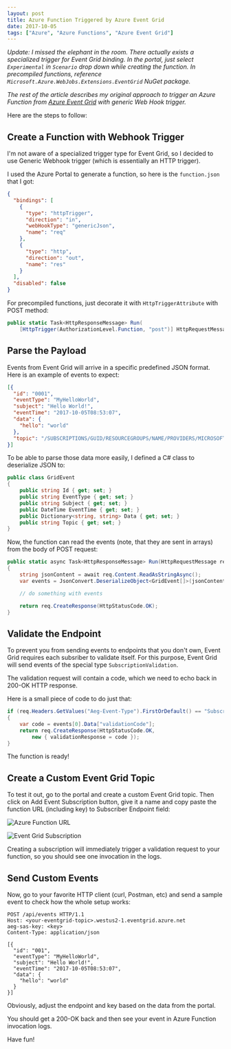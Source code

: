 ```yaml
---
layout: post
title: Azure Function Triggered by Azure Event Grid
date: 2017-10-05
tags: ["Azure", "Azure Functions", "Azure Event Grid"]
---
```


*Update: I missed the elephant in the room. There actually exists a specialized
trigger for Event Grid binding. In the portal, just select `Experimental`
in `Scenario` drop down while creating the function. In precompiled 
functions, reference `Microsoft.Azure.WebJobs.Extensions.EventGrid` NuGet
package.*

*The rest of the article describes my original approach to trigger an
Azure Function from [Azure Event Grid](https://azure.microsoft.com/en-us/services/event-grid/) 
with generic Web Hook trigger.*

Here are the steps to follow:

Create a Function with Webhook Trigger
--------------------------------------

I'm not aware of a specialized trigger type for Event Grid, so
I decided to use Generic Webhook trigger (which is essentially an
HTTP trigger).

I used the Azure Portal to generate a function, so here is the 
`function.json` that I got:

``` json
{
  "bindings": [
    {
      "type": "httpTrigger",
      "direction": "in",
      "webHookType": "genericJson",
      "name": "req"
    },
    {
      "type": "http",
      "direction": "out",
      "name": "res"
    }
  ],
  "disabled": false
}
```

For precompiled functions, just decorate it with `HttpTriggerAttribute` with
POST method:

``` csharp
public static Task<HttpResponseMessage> Run(
    [HttpTrigger(AuthorizationLevel.Function, "post")] HttpRequestMessage req)
```

Parse the Payload
-----------------

Events from Event Grid will arrive in a specific predefined JSON format.
Here is an example of events to expect:

``` json
[{
  "id": "0001",
  "eventType": "MyHelloWorld",
  "subject": "Hello World!",
  "eventTime": "2017-10-05T08:53:07",
  "data": {
    "hello": "world"
  },
  "topic": "/SUBSCRIPTIONS/GUID/RESOURCEGROUPS/NAME/PROVIDERS/MICROSOFT.EVENTGRID/TOPICS/MY-EVENTGRID-TOPIC1"
}]
```

To be able to parse those data more easily, I defined a C# class to deserialize
JSON to:

``` csharp
public class GridEvent
{
    public string Id { get; set; }
    public string EventType { get; set; }
    public string Subject { get; set; }
    public DateTime EventTime { get; set; }
    public Dictionary<string, string> Data { get; set; }
    public string Topic { get; set; }
}
```

Now, the function can read the events (note, that they are sent in arrays)
from the body of POST request:

``` csharp
public static async Task<HttpResponseMessage> Run(HttpRequestMessage req, TraceWriter log)
{
    string jsonContent = await req.Content.ReadAsStringAsync();
    var events = JsonConvert.DeserializeObject<GridEvent[]>(jsonContent);

    // do something with events

    return req.CreateResponse(HttpStatusCode.OK);
}
```

Validate the Endpoint
---------------------

To prevent you from sending events to endpoints that you don't own, Event
Grid requires each subsriber to validate itself. For this purpose, Event
Grid will send events of the special type `SubscriptionValidation`. 

The validation request will contain a code, which we need to echo back in
200-OK HTTP response. 

Here is a small piece of code to do just that:

``` csharp
if (req.Headers.GetValues("Aeg-Event-Type").FirstOrDefault() == "SubscriptionValidation")
{
    var code = events[0].Data["validationCode"];
    return req.CreateResponse(HttpStatusCode.OK,
        new { validationResponse = code });
}
```

The function is ready!

Create a Custom Event Grid Topic
--------------------------------

To test it out, go to the portal and create a custom Event Grid topic.
Then click on Add Event Subscription button, give it a name and copy paste
the function URL (including key) to Subscriber Endpoint field:

![Azure Function URL](/function-url.png)

![Event Grid Subscription](/event-subscription.png)

Creating a subscription will immediately trigger a validation request to
your function, so you should see one invocation in the logs.

Send Custom Events
------------------

Now, go to your favorite HTTP client (curl, Postman, etc) and send a sample
event to check how the whole setup works:

``` http
POST /api/events HTTP/1.1
Host: <your-eventgrid-topic>.westus2-1.eventgrid.azure.net
aeg-sas-key: <key>
Content-Type: application/json

[{
  "id": "001",
  "eventType": "MyHelloWorld",
  "subject": "Hello World!",
  "eventTime": "2017-10-05T08:53:07",
  "data": {
    "hello": "world"
  }
}]
```

Obviously, adjust the endpoint and key based on the data from the portal.

You should get a 200-OK back and then see your event in Azure Function 
invocation logs.

Have fun!
